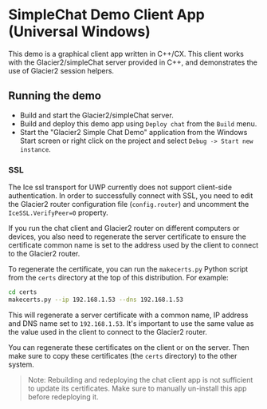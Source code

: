 # SimpleChat Demo Client App (Universal Windows)

This demo is a graphical client app written in C++/CX. This client
works with the Glacier2/simpleChat server provided in C++, and demonstrates 
the use of Glacier2 session helpers.

## Running the demo

* Build and start the Glacier2/simpleChat server.
* Build and deploy this demo app using `Deploy chat` from the `Build` menu.
* Start the "Glacier2 Simple Chat Demo" application from the Windows Start screen
or right click on the project and select `Debug -> Start new instance`.

### SSL

The Ice ssl transport for UWP currently does not support client-side 
authentication. In order to successfully connect with SSL, you need to edit 
the Glacier2 router configuration file (`config.router`) and uncomment the 
`IceSSL.VerifyPeer=0` property. 

If you run the chat client and Glacier2 router on different computers or
devices, you also need to regenerate the server certificate to ensure the
certificate common name is set to the address used by the client to connect to
the Glacier2 router.

To regenerate the certificate, you can run the `makecerts.py` Python script
from the `certs` directory at the top of this distribution. For example:

```bash
cd certs
makecerts.py --ip 192.168.1.53 --dns 192.168.1.53
```

This will regenerate a server certificate with a common name, IP address and DNS
name set to `192.168.1.53`. It's important to use the same value as the value
used in the client to connect to the Glacier2 router.

You can regenerate these certificates on the client or on the server. Then make
sure to copy these certificates (the `certs` directory) to the other system.

 > Note: Rebuilding and redeploying the chat client app is not sufficient to
 > update its certificates. Make sure to manually un-install this app before
 > redeploying it.
